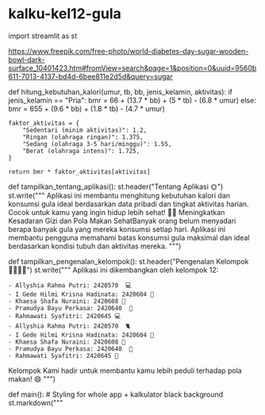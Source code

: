 # kalku-kel12-gula

import streamlit as st

https://www.freepik.com/free-photo/world-diabetes-day-sugar-wooden-bowl-dark-surface_10401423.htm#fromView=search&page=1&position=0&uuid=9560b611-7013-4137-bd4d-6bee811e2d5d&query=sugar

def hitung_kebutuhan_kalori(umur, tb, bb, jenis_kelamin, aktivitas):
    if jenis_kelamin == "Pria":
        bmr = 66 + (13.7 * bb) + (5 * tb) - (6.8 * umur)
    else:
        bmr = 655 + (9.6 * bb) + (1.8 * tb) - (4.7 * umur)

    faktor_aktivitas = {
        "Sedentari (minim aktivitas)": 1.2,
        "Ringan (olahraga ringan)": 1.375,
        "Sedang (olahraga 3-5 hari/minggu)": 1.55,
        "Berat (olahraga intens)": 1.725,
    }

    return bmr * faktor_aktivitas[aktivitas]

def tampilkan_tentang_aplikasi():
    st.header("Tentang Aplikasi 🌞")
    st.write("""
    Aplikasi ini membantu menghitung kebutuhan kalori dan konsumsi gula ideal berdasarkan
    data pribadi dan tingkat aktivitas harian. Cocok untuk kamu yang ingin hidup lebih sehat! 🍏💪
    Meningkatkan Kesadaran Gizi dan Pola Makan SehatBanyak orang belum menyadari berapa banyak gula yang mereka konsumsi setiap hari.
    Aplikasi ini membantu pengguna memahami batas konsumsi gula maksimal dan ideal berdasarkan kondisi tubuh dan aktivitas mereka.
    """)

def tampilkan_pengenalan_kelompok():
    st.header("Pengenalan Kelompok 👩‍💻👨‍💻")
    st.write("""
    Aplikasi ini dikembangkan oleh kelompok 12:

    - Allyshia Rahma Putri: 2420570  💻
    - I Gede Hilmi Krisna Hadinata: 2420604 🎨
    - Khaesa Shafa Nuraini: 2420608 📝
    - Pramudya Bayu Perkasa: 2420640  🩵
    - Rahmawati Syafitri: 2420645 💻
    - Allyshia Rahma Putri: 2420570  🐈
    - I Gede Hilmi Krisna Hadinata: 2420604 🐔
    - Khaesa Shafa Nuraini: 2420608 🐼
    - Pramudya Bayu Perkasa: 2420640  🐆
    - Rahmawati Syafitri: 2420645 🦓

    
   Kelompok Kami hadir untuk membantu kamu lebih peduli terhadap pola makan! 😄
    """)

def main():
    # Styling for whole app + kalkulator black background
    st.markdown("""
        <style>
        /* Background putih dan teks hitam untuk seluruh aplikasi */
        .reportview-container, .main, .sidebar .sidebar-content {
            background-color: #1E3A8A;
            color: black;
        }

        /* Header dan teks umum putih */
        h1, h2, h3, h4, h5, h6, p, label, .css-1cpxqw2, .css-qrbaxs {
            color: white !important;
        }

        /* Kalkulator section: hitam dengan teks putih */
        .kalkulator-container {
            background-color: #000000;  /* Hitam */
            color: white;
            padding: 20px;
            border-radius: 10px;
            margin-bottom: 20px;
        }

        /* Ubah input label dan tulisan dalam kalkulator */
        .kalkulator-container label, .kalkulator-container span, .kalkulator-container p {
            color: white !important;
        }
        </style>
    """, unsafe_allow_html=True)

    st.title("Kalkulator Kebutuhan Gula Harian 🍭")

    menu = st.sidebar.radio("Pilih Menu 🤔", ["Kalkulator Kebutuhan Kalori 🧮", "Tentang Aplikasi 🌞", "Pengenalan Kelompok 👩‍💻👨‍💻"])

    if menu == "Kalkulator Kebutuhan Kalori 🧮":
        st.markdown('<div class="kalkulator-container">', unsafe_allow_html=True)

        umur = st.number_input("Umur (tahun) 🎂", min_value=1, max_value=100, value=25)
        tb = st.number_input("Tinggi Badan (cm) 📏", min_value=50, max_value=250, value=170)
        bb = st.number_input("Berat Badan (kg) ⚖", min_value=10, max_value=200, value=65)
        jenis_kelamin = st.selectbox("Jenis Kelamin 👦👧", ["Pria", "Wanita"])
        aktivitas = st.selectbox("Tingkat Aktivitas 🏃", [
            "Sedentari (minim aktivitas)",
            "Ringan (olahraga ringan)",
            "Sedang (olahraga 3-5 hari/minggu)",
            "Berat (olahraga intens)"
        ])

        if st.button("Hitung Kebutuhan Gula 🍬"):
            kebutuhan_kalori = hitung_kebutuhan_kalori(umur, tb, bb, jenis_kelamin, aktivitas)
            gula_maks_10 = kebutuhan_kalori * 0.10 / 4
            gula_ideal_5 = kebutuhan_kalori * 0.05 / 4

            st.success(f"Estimasi kebutuhan kalori: {kebutuhan_kalori:.0f} kkal/hari 💪")
            st.info(f"Konsumsi gula maksimal (10% energi): {gula_maks_10:.1f} gram/hari 🍭")
            st.info(f"Saran konsumsi ideal (5% energi): {gula_ideal_5:.1f} gram/hari 🍬")

        st.markdown('</div>', unsafe_allow_html=True)

    elif menu == "Tentang Aplikasi 🌞":
        tampilkan_tentang_aplikasi()

    elif menu == "Pengenalan Kelompok 👩‍💻👨‍💻":
        tampilkan_pengenalan_kelompok()

if _name_ == "_main_":
    main()
